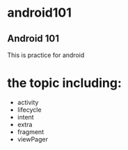 android101
==========

Android 101
----------
This is practice for android

# the topic including:

* activity
* lifecycle
* intent
* extra
* fragment
* viewPager
